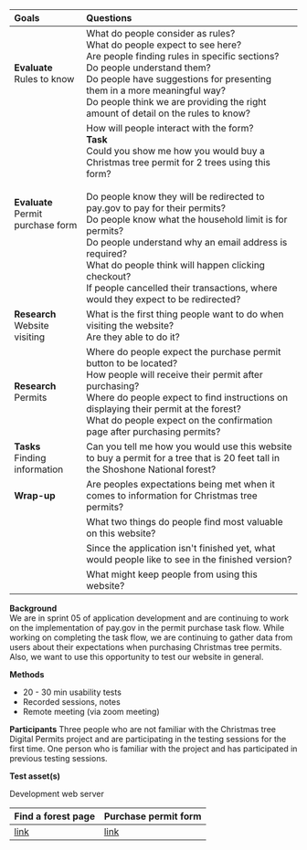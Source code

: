 |**Goals**                                     |**Questions**                                                                                     |
|:-------------------------------------------- |:-------------------------------------------------------------------------------------------------|
|**Evaluate** <br>Rules to know			           |What do people consider as rules?<br>What do people expect to see here?<br>Are people finding rules in specific sections?<br>Do people understand them?<br>Do people have suggestions for presenting them in a more meaningful way?<br>Do people think we are providing the right amount of detail on the rules to know?                                                                                                                                          |
|**Evaluate**<br>Permit purchase form          |How will people interact with the form?<br>**Task**<br>Could you show me how you would buy a Christmas tree permit for 2 trees using this form?<br><br>Do people know they will be redirected to pay.gov to pay for their permits?<br>Do people know what the household limit is for permits?<br>Do people understand why an email address is required?<br>What do people think will happen clicking checkout?<br>If people cancelled their transactions, where would they expect to be redirected?                                                                                                                                       |
|**Research**<br>Website visiting              |What is the first thing people want to do when visiting the website?<br>Are they able to do it?   |
|**Research**<br>Permits                		   |Where do people expect the purchase permit button to be located?<br>How people will receive their permit after purchasing?<br>Where do people expect to find instructions on displaying their permit at the forest?<br>What do people expect on the confirmation page after purchasing permits?|
|**Tasks**<br>Finding information              |Can you tell me how you would use this website to buy a permit for a tree that is 20 feet tall in the Shoshone National forest?                                                                                                                                           |
|**Wrap-up**                                   |Are peoples expectations being met when it comes to information for Christmas tree permits?       |
|                                              |What two things do people find most valuable on this website?                                     |
|                                              |Since the application isn't finished yet, what would people like to see in the finished version?  |
|                                              |What might keep people from using this website?                                                   |

**Background**  
We are in sprint 05 of application development and are continuing to work on the implementation of pay.gov in the permit purchase task flow. While working on completing the task flow, we are continuing to gather data from users about their expectations when purchasing Christmas tree permits. Also, we want to use this opportunity to test our website in general.

**Methods**
* 20 - 30 min usability tests
* Recorded sessions, notes
* Remote meeting (via zoom meeting)

**Participants**
Three people who are not familiar with the Christmas tree Digital Permits project and are participating in the testing sessions for the first time.
One person who is familiar with the project and has participated in previous testing sessions.

**Test asset(s)**

Development web server

|Find a forest page                            |Purchase permit form                                            |
|:-------------------------------------------- |:---------------------------------------------------------------|
|[link](https://forest-service-trees-staging.app.cloud.gov/christmas-trees/forests)|[link](https://forest-service-trees-staging.app.cloud.gov/applications/christmas-trees/forests/arp/new)|
